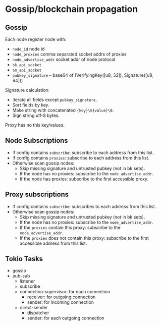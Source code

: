 
# Gossip/blockchain propagation

## Gossip

Each node register node with:
- `node_id` node id
- `node_proxies` comma separated socket addrs of proxies
- `node_advertise_addr` socket addr of node protocol
- `bk_api_socket`
- `bm_api_socket`
- `pubkey_signature` – base64 of (VerifyingKey([u8; 32]), Signature([u8; 64]))

Signature calculation:
- Iterate all fields except `pubkey_signature`.
- Sort fields by key.
- Make string with concatenated `{key}\0{value}\0`.
- Sign string utf-8 bytes.

Proxy has no this key/values.

## Node Subscriptions

- If config contains `subscribe`: subscribe to each address from this list.
- If config contains `proxies`: subscribe to each address from this list.
- Otherwise scan gossip nodes:
  - Skip missing signature and untrusted pubkey (not in bk sets).
  - If the node has no proxies: subscribe to the `node_advertise_addr`.
  - If the node has proxies: subscribe to the first accessible proxy.

## Proxy subscriptions

- If config contains `subscribe`: subscribes to each address from this list.
- Otherwise scan gossip nodes:
  - Skip missing signature and untrusted pubkey (not in bk sets).
  - If the node has no proxies: subscribe to the `node_advertise_addr`.
  - If the `proxies` contain this proxy: subscribe to the `node_advertise_addr`.
  - If the `proxies` does not contain this proxy: subscribe to the first accessible address from this list.

## Tokio Tasks

- gossip
- pub-sub
  - listener
  - subscribe
  - connection-supervisor: for each connection
    - receiver: for outgoing connection
    - sender: for incoming connection
  - direct-sender
    - dispatcher
    - sender: for each outgoing connection
